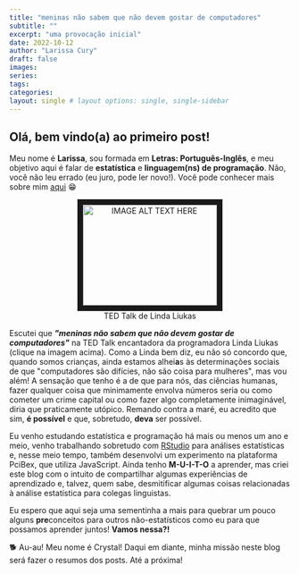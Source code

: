 ```yaml
---
title: "meninas não sabem que não devem gostar de computadores"
subtitle: ""
excerpt: "uma provocação inicial"
date: 2022-10-12
author: "Larissa Cury"
draft: false
images:
series:
tags: 
categories:
layout: single # layout options: single, single-sidebar
---
```


## Olá, bem vindo(a) ao primeiro post!

Meu nome é **Larissa**, sou formada em **Letras: Português-Inglês**, e meu objetivo aqui é falar de **estatística** e **linguagem(ns) de programação**. Não, você não leu errado (eu juro, pode ler novo!). Você pode conhecer mais sobre mim [aqui][1] &#128513;

<center><a href="https://www.youtube.com/watch?v=-jRREn6ifEQ
" target="_blank"><img src="https://i.ytimg.com/an_webp/-jRREn6ifEQ/mqdefault_6s.webp?du=3000&sqp=COTBv5oG&rs=AOn4CLBlMZMS2r44h5QspphkJwOCY13lsQ" 
alt="IMAGE ALT TEXT HERE" width="240" height="180" border="10" /></a></center>
<center>TED Talk de Linda Liukas</center>

Escutei que ***"meninas não sabem que não devem gostar de computadores"*** na TED Talk encantadora da programadora Linda Liukas (clique na imagem acima). Como a Linda bem diz, eu não só concordo que, quando somos crianças, ainda estamos alhei**a**s às determinações sociais de que "computadores são difícies, não são coisa para mulheres", mas vou além! A sensação que tenho é a de que para nós, das ciências humanas, fazer qualquer coisa que minimamente envolva números seria ou como cometer um crime capital ou como fazer algo completamente inimaginável, diria que praticamente utópico. Remando contra a maré, eu acredito que sim, **é possível** e que, sobretudo, **deva** ser possível. 

Eu venho estudando estatística e programação há mais ou menos um ano e meio, venho trabalhando sobretudo com [RStudio][2] para análises estatísticas e, nesse meio tempo, também desenvolvi um experimento na plataforma PciBex, que utiliza JavaScript. Ainda tenho **M-U-I-T-O** a aprender, mas criei este blog com o intuito de compartilhar algumas experiências de aprendizado e, talvez, quem sabe, desmitificar algumas coisas relacionadas à análise estatística para colegas linguistas.

Eu espero que aqui seja uma sementinha a mais para quebrar um pouco alguns **pre**conceitos para outros não-estatísticos como eu para que possamos aprender juntos! **Vamos nessa?!**

&#128021; Au-au! Meu nome é Crystal! Daqui em diante, minha missão neste blog será fazer o resumos dos posts. Até a próxima! 

[1]:https://larissacury.netlify.app/about/
[2]: https://www.rstudio.com/



